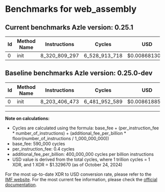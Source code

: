 # Benchmarks for web_assembly

## Current benchmarks Azle version: 0.25.1

| Id  | Method Name | Instructions  | Cycles        | USD           | USD/Million Calls | Change                                |
| --- | ----------- | ------------- | ------------- | ------------- | ----------------- | ------------------------------------- |
| 0   | init        | 8_320_809_297 | 6_528_913_718 | $0.0086813007 | $8_681.30         | <font color="red">+117_402_824</font> |

## Baseline benchmarks Azle version: 0.25.0-dev

| Id  | Method Name | Instructions  | Cycles        | USD           | USD/Million Calls |
| --- | ----------- | ------------- | ------------- | ------------- | ----------------- |
| 0   | init        | 8_203_406_473 | 6_481_952_589 | $0.0086188579 | $8_618.85         |

---

**Note on calculations:**

- Cycles are calculated using the formula: base_fee + (per_instruction_fee \* number_of_instructions) + (additional_fee_per_billion \* floor(number_of_instructions / 1_000_000_000))
- base_fee: 590_000 cycles
- per_instruction_fee: 0.4 cycles
- additional_fee_per_billion: 400_000_000 cycles per billion instructions
- USD value is derived from the total cycles, where 1 trillion cycles = 1 XDR, and 1 XDR = $1.329670 (as of October 24, 2024)

For the most up-to-date XDR to USD conversion rate, please refer to the [IMF website](https://www.imf.org/external/np/fin/data/rms_sdrv.aspx).
For the most current fee information, please check the [official documentation](https://internetcomputer.org/docs/current/developer-docs/gas-cost#execution).
